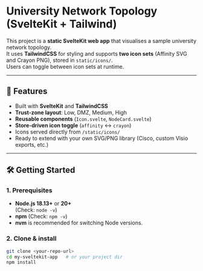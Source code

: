 # University Network Topology (SvelteKit + Tailwind)

This project is a **static SvelteKit web app** that visualises a sample university network topology.  
It uses **TailwindCSS** for styling and supports **two icon sets** (Affinity SVG and Crayon PNG), stored in `static/icons/`.  
Users can toggle between icon sets at runtime.

---

## 🚀 Features

- Built with **SvelteKit** and **TailwindCSS**
- **Trust-zone layout**: Low, DMZ, Medium, High
- **Reusable components** (`Icon.svelte`, `NodeCard.svelte`)
- **Store-driven icon toggle** (`affinity` ↔ `crayon`)
- Icons served directly from `/static/icons/`
- Ready to extend with your own SVG/PNG library (Cisco, custom Visio exports, etc.)

---

## 🛠️ Getting Started

### 1. Prerequisites

- **Node.js 18.13+** or **20+**  
  (Check: `node -v`)  
- **npm** (Check: `npm -v`)  
- **nvm** is recommended for switching Node versions.

### 2. Clone & install

```bash
git clone <your-repo-url>
cd my-sveltekit-app   # or your project dir
npm install
